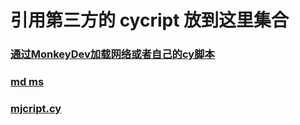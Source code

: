 # 引用第三方的 cycript 放到这里集合

### [通过MonkeyDev加载网络或者自己的cy脚本](http://www.alonemonkey.com/2018/04/20/monkeydev-cycript/)
### [md ms](https://github.com/AloneMonkey/MDCycript)

### [mjcript.cy](https://github.com/CoderMJLee/mjcript)